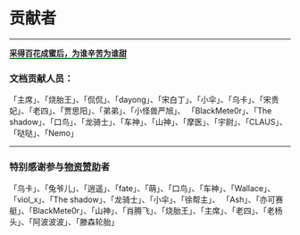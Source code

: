 # 贡献者
---

<span style="border-bottom:2px solid green;">**采得百花成蜜后，为谁辛苦为谁甜**</span>

### 文档贡献人员：

「主席」、「烧胎王」、「侃侃」、「dayong」、「宋白丁」、「小伞」、「乌卡」、「宋贵妃」、「老四」、「贾思阳」、「弟弟」、「小怪兽严旭」、
「BlackMete0r」、「The shadow」、「口鸟」、「龙骑士」、「车神」、「山神」、「摩医」、「宇尉」、「CLAUS」、「哒哒」、「Nemo」

---

### 特别感谢参与[**物资赞助**](materials-sponsor.html)者

「乌卡」、「兔爷儿」、「逍遥」、「fate」、「萌」、「口鸟」、「车神」、「Wallace」、「viol_x」、「The shadow」、「龙骑士」、「小伞」、「徐帮主」、
「Ash」、「亦可赛艇」、「BlackMete0r」、「山神」、「肖腾飞」、「烧胎王」、「主席」、「老四」、「老杨头」、「阿波波波」、「滕森轮胎」
